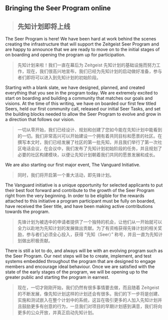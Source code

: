 ## Bringing the Seer Program online
> ## 先知计划即将上线

The Seer Program is here! We have been hard at work behind the scenes creating the infrastructure that will support the Zeitgeist Seer Program and are happy to announce that we are ready to move on to the initial stages of on boarding and opening the program up for participation.
> 先知计划来啦！我们一直在幕后为 Zeitgeist 先知计划的基础设施而努力工作，现在，我们很高兴地宣布，我们已经为先知计划的启动做好准备，参与者们即将可以进入到先知计划的初始阶段。

Starting with a blank slate, we have designed, planned, and created everything that you see in the program today. We are extremely excited to start on boarding and building a community that matches our goals and visions. At the time of this writing, we have on boarded our first few titled Seers, held our first community call, released our initial Seer Tasks, and set the building blocks needed to allow the Seer Program to evolve and grow in a direction that follows our vision.
> 一切从零开始，我们已经设计、规划和创建了您如今能在先知计划中能看到的一切。我们非常高兴可以开始建设一个拥有着共同目标和愿景的社区。在撰写本文时，我们已经发展了社区的第一批先知，并且我们举行了第一次社区电话会议，在会议中，我们发布了先知计划初始阶段的任务，并且规划了必要的社区构建模块，以便让先知计划朝着我们共同的愿景发展和成长。

We are also starting our first major event, The Vanguard Initiative. 
> 同时，我们将开启第一个重大活动，即先锋计划。

The Vanguard initiative is a unique opportunity for selected applicants to put their best foot forward and contribute to the growth of the Seer Program right from the very beginning. In order to be eligible for the rewards attached to this initiative a program participant must be fully on boarded, have received the Seer title, and have been making active contributions towards the program.
> 先锋计划为被选中的申请者提供了一个独特的机会，让他们从一开始就可以全力以赴地为先知计划的发展做出贡献。为了有资格获得先锋计划的相关奖励，参与者们必须全心投入，获得 “先知（Seer）” 称号，并且一直为先知计划做出积极贡献。

There is still a lot to do, and always will be with an evolving program such as the Seer Program. Our next steps will be to create, implement, and test systems embedded throughout the program that are designed to engage members and encourage ideal behaviour. Once we are satisfied with the state of the early stages of the program, we will be opening up to the greater public and starting the program in earnest.
> 现在，一切才刚刚开始，我们仍然有很多事情要去做，而且随着 Zeitgeist 的不断发展，像先知计划这样的计划还会有很多。我们的下一步将是创建、实施和测试嵌入在整个计划中的系统，这旨在吸引更多的人加入先知计划并且鼓励更多有创意的行为，一旦我们对项目的早期计划感到满意，我们将向更多的公众开放，并真正启动先知计划。